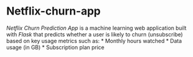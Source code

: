 # Netflix-churn-app
*Netflix Churn Prediction App* is a machine learning web application built with *Flask* that predicts whether a user is likely to churn (unsubscribe) based on key usage metrics such as:  * Monthly hours watched * Data usage (in GB) * Subscription plan price
